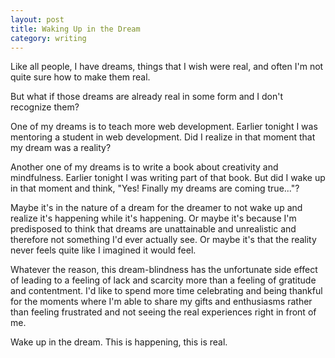 ```yaml
---
layout: post
title: Waking Up in the Dream
category: writing
---
```


Like all people, I have dreams, things that I wish were real, and often I'm not quite sure how to make them real.

But what if those dreams are already real in some form and I don't recognize them? 

One of my dreams is to teach more web development. Earlier tonight I was mentoring a student in web development. Did I realize in that moment that my dream was a reality?

Another one of my dreams is to write a book about creativity and mindfulness. Earlier tonight I was writing part of that book. But did I wake up in that moment and think, "Yes! Finally my dreams are coming true..."?

Maybe it's in the nature of a dream for the dreamer to not wake up and realize it's happening while it's happening. Or maybe it's because I'm predisposed to think that dreams are unattainable and unrealistic and therefore not something I'd ever actually see. Or maybe it's that the reality never feels quite like I imagined it would feel.

Whatever the reason, this dream-blindness has the unfortunate side effect of leading to a feeling of lack and scarcity more than a feeling of gratitude and contentment. I'd like to spend more time celebrating and being thankful for the moments where I'm able to share my gifts and enthusiasms rather than feeling frustrated and not seeing the real experiences right in front of me.

Wake up in the dream. This is happening, this is real.